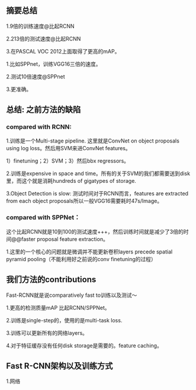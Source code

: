 ## 摘要总结
1.9倍的训练速度@比起RCNN

2.213倍的测试速度@比起RCNN

3.在PASCAL VOC 2012上面取得了更高的mAP。

1.比如SPPnet，训练VGG16三倍的速度。

2.测试10倍速度@SPPnet

3.更准确。

## 总结: 之前方法的缺陷

### compared with RCNN:

1.训练是一个Multi-stage pipeline. 这里就是ConvNet on object proposals using log loss。然后用SVM来进ConvNet features。

1）finetuning；2）SVM；3）然后bbx regressors。

2.训练是expensive in space and time。所有的关于SVM的我们都需要送到disk里，而这个就是消耗hundreds of gigatypes of storage.

3.Object Detection is slow: 测试时间对于RCNN而言，features are extracted from each object proposals所以一般VGG16需要耗时47s/Image。

### compared with SPPNet：
这个比起RCNN就是10到100的测试速度+++，然后训练时间就是减少了3倍的时间@@faster proposal feature extraction。

1.这里的一个核心的问题就是微调并不能更新卷积layers precede spatial pyramid pooling（不能利用好之前说的conv finetuning的过程）

## 我们方法的contributions
Fast-RCNN就是说comparatively fast to训练以及测试～

1.更高的检测质量mAP 比起RCNN/SPPNet。

2.训练是single-step的，使用的是multi-task loss.

3.训练可以更新所有的网络layers。

4.对于特征缓存没有任何disk storage是需要的。feature caching。

## Fast R-CNN架构以及训练方式
1.网络
